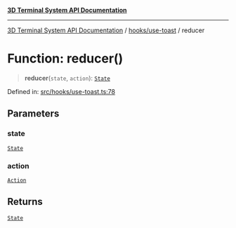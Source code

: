 [**3D Terminal System API Documentation**](../../../README.md)

***

[3D Terminal System API Documentation](../../../README.md) / [hooks/use-toast](../README.md) / reducer

# Function: reducer()

> **reducer**(`state`, `action`): [`State`](../interfaces/State.md)

Defined in: [src/hooks/use-toast.ts:78](https://github.com/Dicommunitas/ThreeJS_Terminal_3D/blob/99a29fe17cab393c4120b6b5906a4ebb1fb3c239/src/hooks/use-toast.ts#L78)

## Parameters

### state

[`State`](../interfaces/State.md)

### action

[`Action`](../type-aliases/Action.md)

## Returns

[`State`](../interfaces/State.md)
